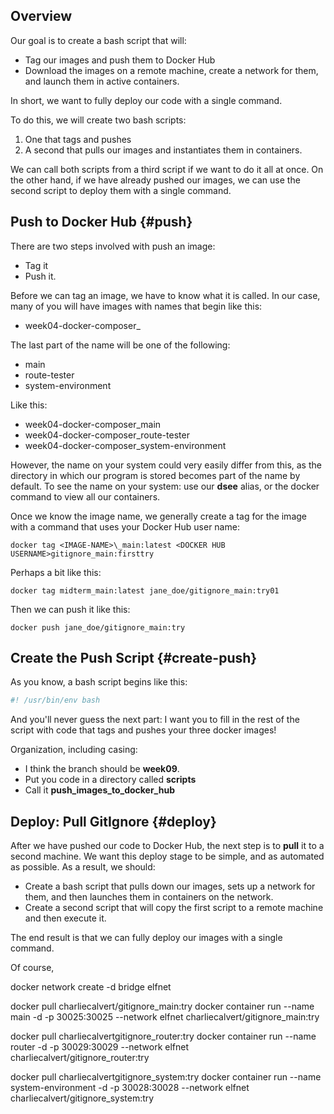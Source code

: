 ## Overview

Our goal is to create a bash script that will:

- Tag our images and push them to Docker Hub
- Download the images on a remote machine, create a network for them, and launch them in active containers.

In short, we want to fully deploy our code with a single command.

To do this, we will create two bash scripts:

1.  One that tags and pushes
1.  A second that pulls our images and instantiates them in containers.

We can call both scripts from a third script if we want to do it all at once. On the other hand, if we have already pushed our images, we can use the second script to deploy them with a single command.

## Push to Docker Hub {#push}

There are two steps involved with push an image:

- Tag it
- Push it.

Before we can tag an image, we have to know what it is called. In our case, many of you will have images with names that begin like this:

- week04-docker-composer_

The last part of the name will be one of the following:

- main
- route-tester
- system-environment

Like this:

- week04-docker-composer_main
- week04-docker-composer_route-tester
- week04-docker-composer_system-environment

However, the name on your system could very easily differ from this, as the directory in which our program is stored becomes part of the name by default. To see the name on your system: use our **dsee** alias, or the docker command to view all our containers.

Once we know the image name, we generally create a tag for the image with a command that uses your Docker Hub user name:

    docker tag <IMAGE-NAME>\_main:latest <DOCKER HUB USERNAME>gitignore_main:firsttry

Perhaps a bit like this:

    docker tag midterm_main:latest jane_doe/gitignore_main:try01

Then we can push it like this:

    docker push jane_doe/gitignore_main:try

## Create the Push Script {#create-push}    

As you know, a bash script begins like this:

```bash
#! /usr/bin/env bash
```

And you'll never guess the next part: I want you to fill in the rest of the script with code that tags and pushes your three docker images!

Organization, including casing:

- I think the branch should be **week09**.
- Put you code in a directory called **scripts**
- Call it **push_images_to_docker_hub**

## Deploy: Pull GitIgnore {#deploy}

After we have pushed our code to Docker Hub, the next step is to **pull** it to a second machine. We want this deploy stage to be simple, and as automated as possible. As a result, we should:

- Create a bash script that pulls down our images, sets up a network for them, and then launches them in containers on the network.
- Create a second script that will copy the first script to a remote machine and then execute it.

The end result is that we can fully deploy our images with a single command.

Of course,

docker network create -d bridge elfnet

docker pull charliecalvert/gitignore_main:try
docker container run --name main -d -p 30025:30025 --network elfnet charliecalvert/gitignore_main:try

docker pull charliecalvertgitignore_router:try
docker container run --name router -d -p 30029:30029 --network elfnet charliecalvert/gitignore_router:try

docker pull charliecalvertgitignore_system:try
docker container run --name system-environment -d -p 30028:30028 --network elfnet charliecalvert/gitignore_system:try
